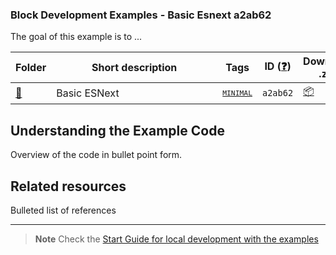 ### Block Development Examples - Basic Esnext a2ab62

The goal of this example is to ...

<!-- Please, do not remove these @TABLE EXAMPLES BEGIN and @TABLE EXAMPLES END comments or modify the table inside. This table is automatically generated from the data at _data/examples.json and _data/tags.json -->
<!-- @TABLE EXAMPLES BEGIN -->
| Folder                                                                                               | <span style="display: inline-block; width:250px">Short description</span> | Tags                                                                                                                           | ID ([❓](https://github.com/WordPress/block-development-examples/wiki/04-Why-an-ID-for-every-example%3F "Why an ID for every example?")) | Download .zip                                                                                                                                                                                                                                                   | Live Demo                                                                                                                                                                                                                                                                                                                                                                                                                                                                                                                                                                                                                                                                                                                                                                                                                                                                      |
| ---------------------------------------------------------------------------------------------------- | ------------------------------------------------------------------------- | ------------------------------------------------------------------------------------------------------------------------------ | --------------------------------------------------------------------------------------------------------------------------------------- | --------------------------------------------------------------------------------------------------------------------------------------------------------------------------------------------------------------------------------------------------------------- | ------------------------------------------------------------------------------------------------------------------------------------------------------------------------------------------------------------------------------------------------------------------------------------------------------------------------------------------------------------------------------------------------------------------------------------------------------------------------------------------------------------------------------------------------------------------------------------------------------------------------------------------------------------------------------------------------------------------------------------------------------------------------------------------------------------------------------------------------------------------------------ |
| [📁](https://github.com/WordPress/block-development-examples/tree/trunk/plugins/basic-esnext-a2ab62) | Basic ESNext                                                              | <small><code><a href="https://github.com/WordPress/block-development-examples/wiki/03-Tags#minimal">MINIMAL</a></code></small> | `a2ab62`                                                                                                                                | [📦](https://raw.githubusercontent.com/WordPress/block-development-examples/deploy/zips/basic-esnext-a2ab62.zip "Install the plugin using this zip and activate it. Then use the ID of the block (a2ab62) to find it and add it to a post to see it in action") | [![](https://raw.githubusercontent.com/WordPress/block-development-examples/trunk/_assets/icon-wp.svg)](https://playground.wordpress.net/#{"landingPage":"/wp-admin/post.php?post=4&action=edit","steps":[{"step":"login","username":"admin","password":"password"},{"step":"mkdir","path":"/downloads"},{"step":"writeFile","path":"/downloads/plugin.zip","data":{"resource":"url","url":"https://raw.githubusercontent.com/WordPress/block-development-examples/deploy/zips/basic-esnext-a2ab62.zip","caption":"Downloading%20plugin..."}},{"step":"installPlugin","pluginZipFile":{"resource":"vfs","path":"/downloads/plugin.zip"}},{"step":"runPHP","code":"<?php%20require%20'/wordpress/wp-load.php';%20wp_insert_post(%20array('post_title'%20%20%20%20=>%20'Test%20block','post_content'%20%20=>%20'<!--%20wp:block-development-examples/basic-esnext-a2ab62%20--><div%20style=\"background-color:#900;color:#fff;padding:20px\"%20class=\"wp-block-block-development-examples-basic-esnext-a2ab62\">Hello%20World,%20step%201%20(from%20the%20frontend).</div><!--%20/wp:block-development-examples/basic-esnext-a2ab62%20-->',%20'post_status'%20%20%20=>%20'publish',%20'post_author'%20%20%20=>%201%20)%20);"}]} "Use the ID of the block (a2ab62) to find it and add it to a post to see it in action") |
<!-- @TABLE EXAMPLES END -->

## Understanding the Example Code

Overview of the code in bullet point form.

## Related resources

Bulleted list of references

----

> **Note**
> Check the [Start Guide for local development with the examples](https://github.com/WordPress/block-development-examples/wiki/02-Examples#start-guide-for-local-development-with-the-examples)
